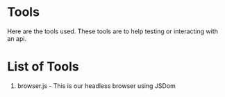 # Tools

Here are the tools used. These tools are to help testing or interacting with an api.

# List of Tools

1. browser.js - This is our headless browser using JSDom
